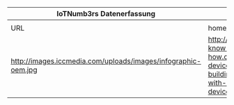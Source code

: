 |IoTNumb3rs Datenerfassung|||||||||||
| ---- | ---- | ---- | ---- | ---- | ---- | ---- | ---- | ---- | ---- | ---- |
||||||||||||
|URL|home_url|filename|device_class|device_count|market_class|market_volume|prognosis_year|publication_year|authorship_class|Dropbox folder|
|http://images.iccmedia.com/uploads/images/infographic-oem.jpg|http://www.electronics-know-how.com/article/2458/how-device-manufacturers-are-building-a-new-future-with-smart-connected-devices|file14_infographic-oem.jpg||||||||JinlinHolic/20181123-1800|
